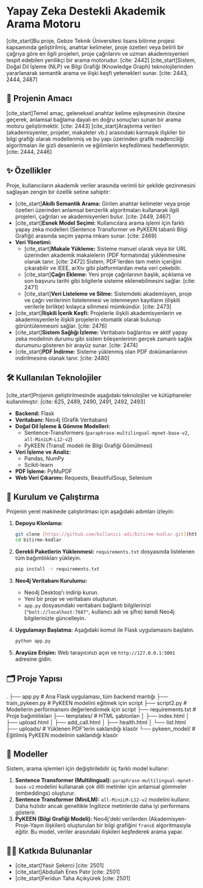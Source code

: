 # Yapay Zeka Destekli Akademik Arama Motoru

[cite_start]Bu proje, Gebze Teknik Üniversitesi lisans bitirme projesi kapsamında geliştirilmiş, anahtar kelimeler, proje özetleri veya belirli bir çağrıya göre en ilgili projeleri, proje çağrılarını ve uzman akademisyenleri tespit edebilen yenilikçi bir arama motorudur. [cite: 2442] [cite_start]Sistem, Doğal Dil İşleme (NLP) ve Bilgi Grafiği (Knowledge Graph) teknolojilerinden yararlanarak semantik arama ve ilişki keşfi yetenekleri sunar. [cite: 2443, 2444, 2487]

## 🎯 Projenin Amacı

[cite_start]Temel amaç, geleneksel anahtar kelime eşleşmesinin ötesine geçerek, anlamsal bağlama dayalı en doğru sonuçları sunan bir arama motoru geliştirmektir. [cite: 2443] [cite_start]Araştırma verileri (akademisyenler, projeler, makaleler vb.) arasındaki karmaşık ilişkiler bir bilgi grafiği olarak modellenmiş ve bu yapı üzerinden grafik madenciliği algoritmaları ile gizli desenlerin ve eğilimlerin keşfedilmesi hedeflenmiştir. [cite: 2444, 2446]

## ✨ Özellikler

Proje, kullanıcıların akademik veriler arasında verimli bir şekilde gezinmesini sağlayan zengin bir özellik setine sahiptir:

* [cite_start]**Akıllı Semantik Arama:** Girilen anahtar kelimeler veya proje özetleri üzerinden anlamsal benzerlik algoritmaları kullanarak ilgili projeleri, çağrıları ve akademisyenleri bulur. [cite: 2449, 2467]
* [cite_start]**Esnek Model Seçimi:** Kullanıcılara arama işlemi için farklı yapay zeka modelleri (Sentence Transformer ve PyKEEN tabanlı Bilgi Grafiği) arasında seçim yapma imkanı sunar. [cite: 2469]
* **Veri Yönetimi:**
    * [cite_start]**Makale Yükleme:** Sisteme manuel olarak veya bir URL üzerinden akademik makalelerin (PDF formatında) yüklenmesine olanak tanır. [cite: 2472] Sistem, PDF'lerden tam metin içeriğini çıkarabilir ve IEEE, arXiv gibi platformlardan meta veri çekebilir.
    * [cite_start]**Çağrı Ekleme:** Yeni proje çağrılarının başlık, açıklama ve son başvuru tarihi gibi bilgilerle sisteme eklenebilmesini sağlar. [cite: 2471]
    * [cite_start]**Veri Listeleme ve Silme:** Sistemdeki akademisyen, proje ve çağrı verilerinin listelenmesi ve istenmeyen kayıtların (ilişkili verilerle birlikte) kolayca silinmesi mümkündür. [cite: 2473]
* [cite_start]**İlişkili İçerik Keşfi:** Projelerle ilişkili akademisyenlerin ve akademisyenlerle ilişkili projelerin otomatik olarak bulunup görüntülenmesini sağlar. [cite: 2476]
* [cite_start]**Sistem Sağlığı İzleme:** Veritabanı bağlantısı ve aktif yapay zeka modelinin durumu gibi sistem bileşenlerinin gerçek zamanlı sağlık durumunu gösteren bir arayüz sunar. [cite: 2474]
* [cite_start]**PDF İndirme:** Sisteme yüklenmiş olan PDF dokümanlarının indirilmesine olanak tanır. [cite: 2480]

## 🛠️ Kullanılan Teknolojiler

[cite_start]Projenin geliştirilmesinde aşağıdaki teknolojiler ve kütüphaneler kullanılmıştır: [cite: 625, 2489, 2490, 2491, 2492, 2493]

* **Backend:** Flask
* **Veritabanı:** Neo4j (Grafik Veritabanı)
* **Doğal Dil İşleme & Gömme Modelleri:**
    * Sentence-Transformers (`paraphrase-multilingual-mpnet-base-v2`, `all-MiniLM-L12-v2`)
    * PyKEEN (TransE modeli ile Bilgi Grafiği Gömülmesi)
* **Veri İşleme ve Analiz:**
    * Pandas, NumPy
    * Scikit-learn
* **PDF İşleme:** PyMuPDF
* **Web Veri Çıkarımı:** Requests, BeautifulSoup, Selenium

## 🚀 Kurulum ve Çalıştırma

Projenin yerel makinede çalıştırılması için aşağıdaki adımları izleyin:

1.  **Depoyu Klonlama:**
    ```bash
    git clone [https://github.com/kullanici-adi/bitirme-kodlar.git](https://github.com/kullanici-adi/bitirme-kodlar.git)
    cd bitirme-kodlar
    ```

2.  **Gerekli Paketlerin Yüklenmesi:**
    `requirements.txt` dosyasında listelenen tüm bağımlılıkları yükleyin.
    ```bash
    pip install -r requirements.txt
    ```

3.  **Neo4j Veritabanı Kurulumu:**
    * Neo4j Desktop'ı indirip kurun.
    * Yeni bir proje ve veritabanı oluşturun.
    * `app.py` dosyasındaki veritabanı bağlantı bilgilerinizi (`"bolt://localhost:7687"`, kullanıcı adı ve şifre) kendi Neo4j bilgilerinizle güncelleyin.

4.  **Uygulamayı Başlatma:**
    Aşağıdaki komut ile Flask uygulamasını başlatın.
    ```bash
    python app.py
    ```

5.  **Arayüze Erişim:**
    Web tarayıcınızı açın ve `http://127.0.0.1:5001` adresine gidin.

## 🗂️ Proje Yapısı
.
├── app.py                  # Ana Flask uygulaması, tüm backend mantığı
├── train_pykeen.py         # PyKEEN modelini eğitmek için script
├── script2.py              # Modellerin performansını değerlendirmek için script
├── requirements.txt        # Proje bağımlılıkları
├── templates/              # HTML şablonları
│   ├── index.html
│   ├── upload.html
│   ├── add_call.html
│   ├── health.html
│   └── list.html
├── uploads/                # Yüklenen PDF'lerin saklandığı klasör
└── pykeen_model/           # Eğitilmiş PyKEEN modelinin saklandığı klasör

## 🧠 Modeller

Sistem, arama işlemleri için değiştirilebilir üç farklı model kullanır:

1.  **Sentence Transformer (Multilingual):** `paraphrase-multilingual-mpnet-base-v2` modelini kullanarak çok dilli metinler için anlamsal gömmeler (embeddings) oluşturur.
2.  **Sentence Transformer (MiniLM):** `all-MiniLM-L12-v2` modelini kullanır. Daha hızlıdır ancak genellikle İngilizce metinlerde daha iyi performans gösterir.
3.  **PyKEEN (Bilgi Grafiği Modeli):** Neo4j'deki verilerden (Akademisyen-Proje-Yayın ilişkileri) oluşturulan bir bilgi grafiğini `TransE` algoritmasıyla eğitir. Bu model, veriler arasındaki ilişkileri keşfederek arama yapar.

## 🧑‍💻 Katkıda Bulunanlar

* [cite_start]Yasir Şekerci [cite: 2501]
* [cite_start]Abdullah Enes Patır [cite: 2501]
* [cite_start]Feridun Taha Açıkyürek [cite: 2501]
